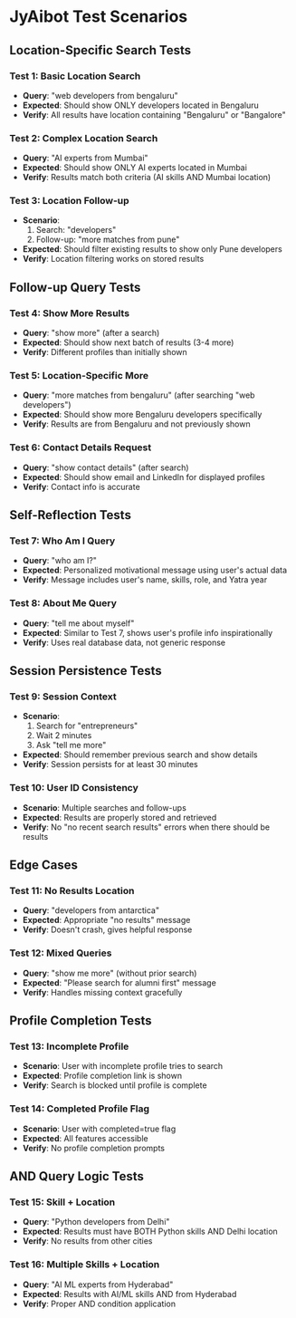 # JyAibot Test Scenarios

## Location-Specific Search Tests

### Test 1: Basic Location Search
- **Query**: "web developers from bengaluru"
- **Expected**: Should show ONLY developers located in Bengaluru
- **Verify**: All results have location containing "Bengaluru" or "Bangalore"

### Test 2: Complex Location Search
- **Query**: "AI experts from Mumbai"
- **Expected**: Should show ONLY AI experts located in Mumbai
- **Verify**: Results match both criteria (AI skills AND Mumbai location)

### Test 3: Location Follow-up
- **Scenario**: 
  1. Search: "developers"
  2. Follow-up: "more matches from pune"
- **Expected**: Should filter existing results to show only Pune developers
- **Verify**: Location filtering works on stored results

## Follow-up Query Tests

### Test 4: Show More Results
- **Query**: "show more" (after a search)
- **Expected**: Should show next batch of results (3-4 more)
- **Verify**: Different profiles than initially shown

### Test 5: Location-Specific More
- **Query**: "more matches from bengaluru" (after searching "web developers")
- **Expected**: Should show more Bengaluru developers specifically
- **Verify**: Results are from Bengaluru and not previously shown

### Test 6: Contact Details Request
- **Query**: "show contact details" (after search)
- **Expected**: Should show email and LinkedIn for displayed profiles
- **Verify**: Contact info is accurate

## Self-Reflection Tests

### Test 7: Who Am I Query
- **Query**: "who am I?"
- **Expected**: Personalized motivational message using user's actual data
- **Verify**: Message includes user's name, skills, role, and Yatra year

### Test 8: About Me Query
- **Query**: "tell me about myself"
- **Expected**: Similar to Test 7, shows user's profile info inspirationally
- **Verify**: Uses real database data, not generic response

## Session Persistence Tests

### Test 9: Session Context
- **Scenario**:
  1. Search for "entrepreneurs"
  2. Wait 2 minutes
  3. Ask "tell me more"
- **Expected**: Should remember previous search and show details
- **Verify**: Session persists for at least 30 minutes

### Test 10: User ID Consistency
- **Scenario**: Multiple searches and follow-ups
- **Expected**: Results are properly stored and retrieved
- **Verify**: No "no recent search results" errors when there should be results

## Edge Cases

### Test 11: No Results Location
- **Query**: "developers from antarctica"
- **Expected**: Appropriate "no results" message
- **Verify**: Doesn't crash, gives helpful response

### Test 12: Mixed Queries
- **Query**: "show me more" (without prior search)
- **Expected**: "Please search for alumni first" message
- **Verify**: Handles missing context gracefully

## Profile Completion Tests

### Test 13: Incomplete Profile
- **Scenario**: User with incomplete profile tries to search
- **Expected**: Profile completion link is shown
- **Verify**: Search is blocked until profile is complete

### Test 14: Completed Profile Flag
- **Scenario**: User with completed=true flag
- **Expected**: All features accessible
- **Verify**: No profile completion prompts

## AND Query Logic Tests

### Test 15: Skill + Location
- **Query**: "Python developers from Delhi"
- **Expected**: Results must have BOTH Python skills AND Delhi location
- **Verify**: No results from other cities

### Test 16: Multiple Skills + Location
- **Query**: "AI ML experts from Hyderabad"
- **Expected**: Results with AI/ML skills AND from Hyderabad
- **Verify**: Proper AND condition application